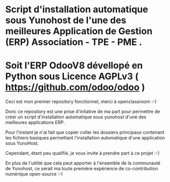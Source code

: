 # Script d'installation automatique sous Yunohost de l'une des meilleures Application de Gestion (ERP) Association - TPE - PME . 

# Soit l'ERP OdooV8 dévellopé en Python sous Licence AGPLv3 ( https://github.com/odoo/odoo )

Ceci est mon premier repository fonctionnel, merci à openclassroom :-)

Donc ce repository est une prise d'initative de ma part pour permettre de créer un script d'installation automatique sous yunohost d'une des meilleures applications ERP.

Pour l'instant je n'ai fait que copier coller les dossiers principaux contenant les fichiers basiques permettant l'installation automatique d'une application sous YunoHost.

Cependant, étant peu qualifié, je vous invite à prendre part à ce projet :-)

En plus de l'utilité que cela peut apporter à l'ensemble de la communauté de Yunohost, ce serait ma toute première expérience de co-contribution numérique open-source :-)
